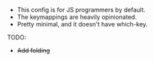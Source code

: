- This config is for JS programmers by default.
- The keymappings are heavily opinionated.
- Pretty minimal, and it doesn't have which-key.

TODO:
  - ~~Add folding~~

